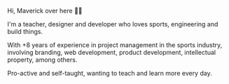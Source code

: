 Hi, Maverick over here 👋🏻

I'm a teacher, designer and developer who loves sports, engineering and build things.

With +8 years of experience in project management in the sports industry, involving branding, web development, product development, intellectual property, among others. 

Pro-active and self-taught, wanting to teach and learn more every day.

<!---
- 👋 Hi, I’m 
- 👀 I’m interested in ...
- 🌱 I’m currently learning ...
- 💞️ I’m looking to collaborate on ...
- 📫 How to reach me ...
maverck-/maverck- is a ✨ special ✨ repository because its `README.md` (this file) appears on your GitHub profile.
You can click the Preview link to take a look at your changes.
--->
